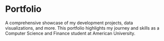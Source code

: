 # Portfolio
A comprehensive showcase of my development projects, data visualizations, and more. This portfolio highlights my journey and skills as a Computer Science and Finance student at American University.
